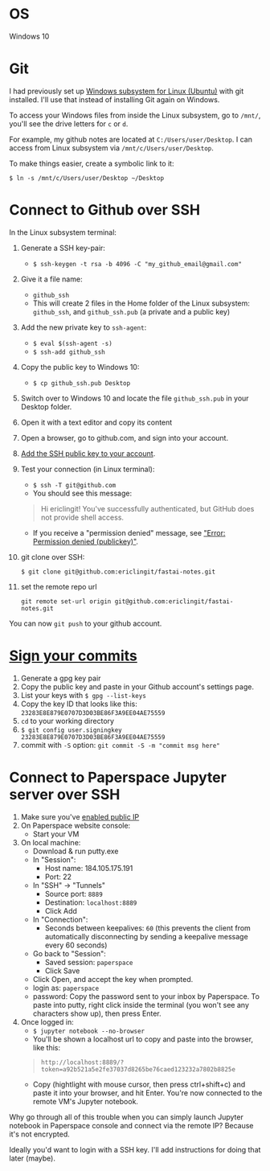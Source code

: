 # OS
Windows 10

# Git
I had previously set up [Windows subsystem for Linux (Ubuntu)](https://docs.microsoft.com/en-us/windows/wsl/install-win10) with git installed. I'll use that instead of installing Git again on Windows.

To access your Windows files from inside the Linux subsystem, go to `/mnt/`, you'll see the drive letters for `c` or `d`.

For example, my github notes are located at `C:/Users/user/Desktop`. I can access from Linux subsystem via `/mnt/c/Users/user/Desktop`.

To make things easier, create a symbolic link to it:

`$ ln -s /mnt/c/Users/user/Desktop ~/Desktop`

# Connect to Github over SSH

In the Linux subsystem terminal:

1. Generate a SSH key-pair:
    - `$ ssh-keygen -t rsa -b 4096 -C "my_github_email@gmail.com"`
1. Give it a file name:
    - `github_ssh`
    - This will create 2 files in the Home folder of the Linux subsystem: `github_ssh`, and `github_ssh.pub` (a private and a public key)
1. Add the new private key to `ssh-agent`:
    - `$ eval $(ssh-agent -s)`
    - `$ ssh-add github_ssh`
1. Copy the public key to Windows 10:
    - `$ cp github_ssh.pub Desktop`

1. Switch over to Windows 10 and locate the file `github_ssh.pub` in your Desktop folder.
1. Open it with a text editor and copy its content
1. Open a browser, go to github.com, and sign into your account.
1. [Add the SSH public key to your account](https://help.github.com/articles/adding-a-new-ssh-key-to-your-github-account/).
1. Test your connection (in Linux terminal):
    - `$ ssh -T git@github.com`
    - You should see this message:
    >Hi ericlingit! You've successfully authenticated, but GitHub does not
provide shell access.
    - If you receive a "permission denied" message, see ["Error: Permission denied (publickey)"](https://help.github.com/articles/error-permission-denied-publickey).

1. git clone over SSH:

    `$ git clone git@github.com:ericlingit/fastai-notes.git`

1. set the remote repo url

    `git remote set-url origin git@github.com:ericlingit/fastai-notes.git`

You can now `git push` to your github account.

# [Sign your commits](https://git-scm.com/book/en/v2/Git-Tools-Signing-Your-Work)

1. Generate a gpg key pair
1. Copy the public key and paste in your Github account's settings page.
1. List your keys with `$ gpg --list-keys`
1. Copy the key ID that looks like this: `23283E8E879E0707D3D03BE86F3A9EE04AE75559`
1. `cd` to your working directory
1. `$ git config user.signingkey 23283E8E879E0707D3D03BE86F3A9EE04AE75559`
1. commit with `-S` option: `git commit -S -m "commit msg here"`

# Connect to Paperspace Jupyter server over SSH

1. Make sure you've [enabled public IP](https://support.paperspace.com/hc/en-us/articles/236362888-Public-IP-Addresses)
1. On Paperspace website console:
    - Start your VM
1. On local machine:
    - Download & run putty.exe
    - In "Session":
        - Host name: 184.105.175.191
        - Port: 22
    - In "SSH" -> "Tunnels"
        - Source port: `8889`
        - Destination: `localhost:8889`
        - Click Add
    - In "Connection":
        - Seconds between keepalives: `60` (this prevents the client from automatically disconnecting by sending a keepalive message every 60 seconds)
    - Go back to "Session":
        - Saved session: `paperspace`
        - Click Save
    - Click Open, and accept the key when prompted.
    - login as: `paperspace`
    - password: Copy the password sent to your inbox by Paperspace. To paste into putty, right click inside the terminal (you won't see any characters show up), then press Enter.
1. Once logged in:
    - `$ jupyter notebook --no-browser`
    - You'll be shown a localhost url to copy and paste into the browser, like this:
    > `http://localhost:8889/?token=a92b521a5e2fe37037d8265be76caed123232a7802b8825e`
    - Copy (hightlight with mouse cursor, then press ctrl+shift+c) and paste it into your browser, and hit Enter. You're now connected to the remote VM's Jupyter notebook.

Why go through all of this trouble when you can simply launch Jupyter notebook in Paperspace console and connect via the remote IP? Because it's not encrypted.

Ideally you'd want to login with a SSH key. I'll add instructions for doing that later (maybe).
